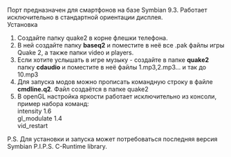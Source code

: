 Порт предназначен для смартфонов на базе Symbian 9.3. Работает исключительно в стандартной ориентации дисплея.  
Установка  
1. Создайте папку quake2 в корне флешки телефона.  
2. В ней создайте папку **baseq2** и поместите в неё все .pak файлы игры Quake 2, а также папки video и players.  
3. Если хотите услышать в игре музыку - создайте в папке **quake2** папку **cdaudio** и поместите в неё файлы 1.mp3,2.mp3... и так до 10.mp3  
4. Для запуска модов можно прописать командную строку в файле **cmdline.q2**. Файл создаётся в папке quake2  
5. В openGL настройка яркости работает исключительно из консоли, пример набора команд:  
intensity 1.6  
gl\_modulate 1.4  
vid\_restart  
  
P.S. Для установки и запуска может потребоваться последняя версия Symbian P.I.P.S. C-Runtime library.